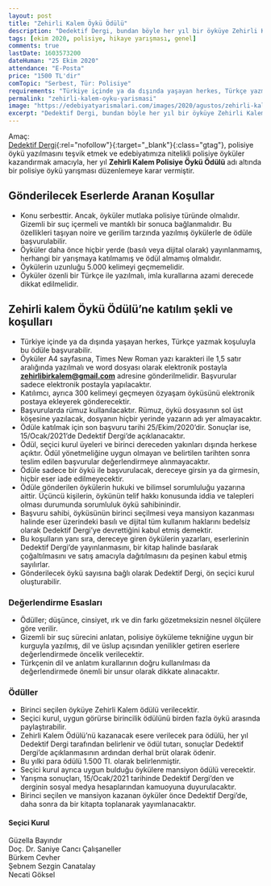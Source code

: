 ```yaml
---
layout: post
title: "Zehirli Kalem Öykü Ödülü"
description: "Dedektif Dergi, bundan böyle her yıl bir öyküye Zehirli Kalem Ödülü verecek."
tags: [ekim 2020, polisiye, hikaye yarışması, genel]
comments: true
lastDate: 1603573200  
dateHuman: "25 Ekim 2020"
attendance: "E-Posta"
price: "1500 TL'dir"
comTopic: "Serbest, Tür: Polisiye"
requirements: "Türkiye içinde ya da dışında yaşayan herkes, Türkçe yazmak koşuluyla bu ödüle başvurabilir."
permalink: "zehirli-kalem-oyku-yarismasi"
image: "https://edebiyatyarismalari.com/images/2020/agustos/zehirli-kalem-oyku-odulu.jpg"
excerpt: "Dedektif Dergi, bundan böyle her yıl bir öyküye Zehirli Kalem Ödülü verecek. Polisiyenin sesini daha geniş kitlelere duyurmak, sevdirmek, polisiye edebiyatımıza yeni eserler ve yazarlar kazandırmak amacıyla yola çıkan Dedektif Dergi, bu hedefine yönelik önemli bir adım daha atmış bulunuyor."
---
```


Amaç:  
[Dedektif Dergi](https://dedektifdergi.com/?ref=edebiyatyarismalari.com){:rel="nofollow"}{:target="_blank"}{:class="gtag"}, polisiye öykü yazılmasını teşvik etmek ve edebiyatımıza nitelikli polisiye öyküler kazandırmak amacıyla, her yıl **Zehirli Kalem Polisiye Öykü Ödülü** adı altında bir polisiye öykü yarışması düzenlemeye karar vermiştir.

## Gönderilecek Eserlerde Aranan Koşullar
- Konu serbesttir. Ancak, öyküler mutlaka polisiye türünde olmalıdır. Gizemli bir suç içermeli ve mantıklı bir sonuca bağlanmalıdır. Bu özellikleri taşıyan noire ve gerilim tarzında yazılmış öykülerle de ödüle başvurulabilir.
- Öyküler daha önce hiçbir yerde (basılı veya dijital olarak) yayınlanmamış, herhangi bir yarışmaya katılmamış ve ödül almamış olmalıdır.
- Öykülerin uzunluğu 5.000 kelimeyi geçmemelidir.
- Öyküler özenli bir Türkçe ile yazılmalı, imla kurallarına azami derecede dikkat edilmelidir.

## Zehirli kalem Öykü Ödülü’ne katılım şekli ve koşulları
- Türkiye içinde ya da dışında yaşayan herkes, Türkçe yazmak koşuluyla bu ödüle başvurabilir.
- Öyküler A4 sayfasına, Times New Roman yazı karakteri ile 1,5 satır aralığında yazılmalı ve word dosyası olarak elektronik postayla **zehirlibirkalem@gmail.com** adresine gönderilmelidir. Başvurular sadece elektronik postayla yapılacaktır.
- Katılımcı, ayrıca 300 kelimeyi geçmeyen özyaşam öyküsünü elektronik postaya ekleyerek gönderecektir.
- Başvurularda rümuz kullanılacaktır. Rümuz, öykü dosyasının sol üst köşesine yazılacak, dosyanın hiçbir yerinde yazarın adı yer almayacaktır.
- Ödüle katılmak için son başvuru tarihi 25/Ekim/2020’dir. Sonuçlar ise, 15/Ocak/2021’de Dedektif Dergi’de açıklanacaktır.
- Ödül, seçici kurul üyeleri ve birinci dereceden yakınları dışında herkese açıktır. Ödül yönetmeliğine uygun olmayan ve belirtilen tarihten sonra teslim edilen başvurular değerlendirmeye alınmayacaktır.
- Ödüle sadece bir öykü ile başvurulacak, dereceye girsin ya da girmesin, hiçbir eser iade edilmeyecektir.
- Ödüle gönderilen öykülerin hukuki ve bilimsel sorumluluğu yazarına aittir. Üçüncü kişilerin, öykünün telif hakkı konusunda iddia ve talepleri olması durumunda sorumluluk öykü sahibinindir.
- Başvuru sahibi, öyküsünün birinci seçilmesi veya mansiyon kazanması halinde eser üzerindeki basılı ve dijital tüm kullanım haklarını bedelsiz olarak Dedektif Dergi’ye devrettiğini kabul etmiş demektir.
- Bu koşulların yanı sıra, dereceye giren öykülerin yazarları, eserlerinin Dedektif Dergi’de yayınlanmasını, bir kitap halinde basılarak çoğaltılmasını ve satış amacıyla dağıtılmasını da peşinen kabul etmiş sayılırlar.
- Gönderilecek öykü sayısına bağlı olarak Dedektif Dergi, ön seçici kurul oluşturabilir.

### Değerlendirme Esasları
- Ödüller; düşünce, cinsiyet, ırk ve din farkı gözetmeksizin nesnel ölçülere göre verilir.
- Gizemli bir suç sürecini anlatan, polisiye öyküleme tekniğine uygun bir kurguyla yazılmış, dil ve üslup açısından yenilikler getiren eserlere değerlendirmede öncelik verilecektir.
- Türkçenin dil ve anlatım kurallarının doğru kullanılması da değerlendirmede önemli bir unsur olarak dikkate alınacaktır.

### Ödüller
- Birinci seçilen öyküye Zehirli Kalem ödülü verilecektir.
- Seçici kurul, uygun görürse birincilik ödülünü birden fazla öykü arasında paylaştırabilir.
- Zehirli Kalem Ödülü’nü kazanacak esere verilecek para ödülü, her yıl Dedektif Dergi tarafından belirlenir ve ödül tutarı, sonuçlar Dedektif Dergi’de açıklanmasının ardından derhal brüt olarak ödenir.
- Bu yılki para ödülü 1.500 Tl. olarak belirlenmiştir.
- Seçici kurul ayrıca uygun bulduğu öykülere mansiyon ödülü verecektir.
- Yarışma sonuçları,  15/Ocak/2021 tarihinde Dedektif Dergi’den ve derginin sosyal medya hesaplarından kamuoyuna duyurulacaktır.
- Birinci seçilen ve mansiyon kazanan öyküler önce Dedektif Dergi’de, daha sonra da bir kitapta toplanarak yayımlanacaktır.

#### Seçici Kurul
Güzella Bayındır  
Doç. Dr. Saniye Cancı Çalışaneller  
Bürkem Cevher  
Şebnem Sezgin Canatalay  
Necati Göksel  